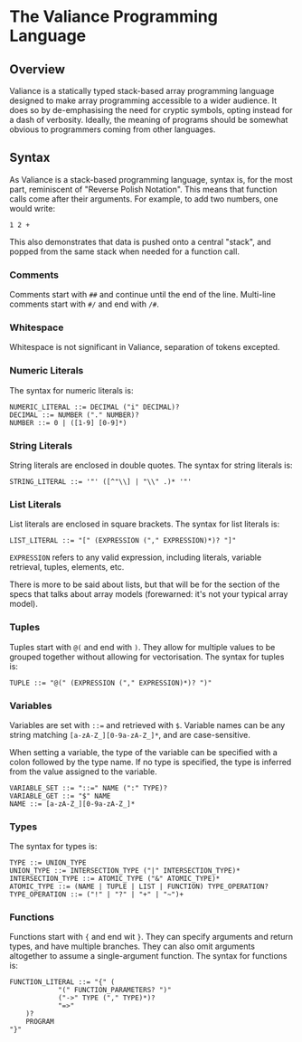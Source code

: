 # The Valiance Programming Language

## Overview

Valiance is a statically typed stack-based array programming language designed
to make array programming accessible to a wider audience. It does so by
de-emphasising the need for cryptic symbols, opting instead for a dash of
verbosity. Ideally, the meaning of programs should be somewhat obvious to
programmers coming from other languages.

## Syntax

As Valiance is a stack-based programming language, syntax is, for the most part,
reminiscent of "Reverse Polish Notation". This means that function calls come
after their arguments. For example, to add two numbers, one would write:

```valiance
1 2 +
```

This also demonstrates that data is pushed onto a central "stack", and popped
from the same stack when needed for a function call.

### Comments

Comments start with `##` and continue until the end of the line. Multi-line
comments start with `#/` and end with `/#`.

### Whitespace

Whitespace is not significant in Valiance, separation of tokens excepted.

### Numeric Literals

The syntax for numeric literals is:

```ebnf
NUMERIC_LITERAL ::= DECIMAL ("i" DECIMAL)?
DECIMAL ::= NUMBER ("." NUMBER)?
NUMBER ::= 0 | ([1-9] [0-9]*)
```

### String Literals

String literals are enclosed in double quotes. The syntax for string
literals is:

```ebnf
STRING_LITERAL ::= '"' ([^"\\] | "\\" .)* '"'
```

### List Literals

List literals are enclosed in square brackets. The syntax for list
literals is:

```ebnf
LIST_LITERAL ::= "[" (EXPRESSION ("," EXPRESSION)*)? "]"
```

`EXPRESSION` refers to any valid expression, including literals, variable retrieval, 
tuples, elements, etc.

There is more to be said about lists, but that will be for the section of the specs
that talks about array models (forewarned: it's not your typical array model).

### Tuples

Tuples start with `@(` and end with `)`. They allow for multiple values to be
grouped together without allowing for vectorisation. The syntax for tuples
is:

```ebnf
TUPLE ::= "@(" (EXPRESSION ("," EXPRESSION)*)? ")"
```

### Variables

Variables are set with `::=` and retrieved with `$`. Variable names can
be any string matching `[a-zA-Z_][0-9a-zA-Z_]*`, and are case-sensitive.

When setting a variable, the type of the variable can be specified
with a colon followed by the type name. If no type is specified,
the type is inferred from the value assigned to the variable.

```ebnf
VARIABLE_SET ::= "::=" NAME (":" TYPE)?
VARIABLE_GET ::= "$" NAME
NAME ::= [a-zA-Z_][0-9a-zA-Z_]*
```

### Types

The syntax for types is:

```ebnf
TYPE ::= UNION_TYPE
UNION_TYPE ::= INTERSECTION_TYPE ("|" INTERSECTION_TYPE)*
INTERSECTION_TYPE ::= ATOMIC_TYPE ("&" ATOMIC_TYPE)*
ATOMIC_TYPE ::= (NAME | TUPLE | LIST | FUNCTION) TYPE_OPERATION?
TYPE_OPERATION ::= ("!" | "?" | "+" | "~")+
```

### Functions

Functions start with `{` and end wit `}`. They can specify arguments and return
types, and have multiple branches. They can also omit arguments altogether to
assume a single-argument function. The syntax for functions is:

```ebnf
FUNCTION_LITERAL ::= "{" ( 
            "(" FUNCTION_PARAMETERS? ")" 
            ("->" TYPE ("," TYPE)*)? 
            "=>"
    )?
    PROGRAM
"}"
```

